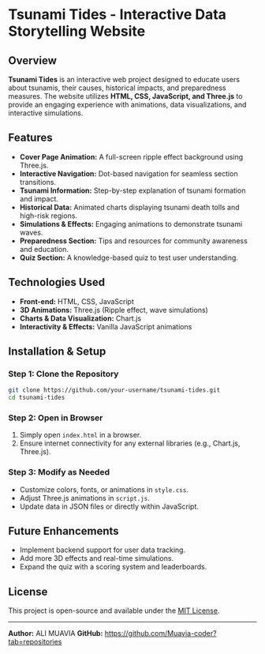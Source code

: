 # Tsunami Tides - Interactive Data Storytelling Website

## Overview
**Tsunami Tides** is an interactive web project designed to educate users about tsunamis, their causes, historical impacts, and preparedness measures. The website utilizes **HTML, CSS, JavaScript, and Three.js** to provide an engaging experience with animations, data visualizations, and interactive simulations.

## Features
- **Cover Page Animation:** A full-screen ripple effect background using Three.js.
- **Interactive Navigation:** Dot-based navigation for seamless section transitions.
- **Tsunami Information:** Step-by-step explanation of tsunami formation and impact.
- **Historical Data:** Animated charts displaying tsunami death tolls and high-risk regions.
- **Simulations & Effects:** Engaging animations to demonstrate tsunami waves.
- **Preparedness Section:** Tips and resources for community awareness and education.
- **Quiz Section:** A knowledge-based quiz to test user understanding.

## Technologies Used
- **Front-end:** HTML, CSS, JavaScript
- **3D Animations:** Three.js (Ripple effect, wave simulations)
- **Charts & Data Visualization:** Chart.js
- **Interactivity & Effects:** Vanilla JavaScript animations

## Installation & Setup
### Step 1: Clone the Repository
```sh
git clone https://github.com/your-username/tsunami-tides.git
cd tsunami-tides
```

### Step 2: Open in Browser
1. Simply open `index.html` in a browser.
2. Ensure internet connectivity for any external libraries (e.g., Chart.js, Three.js).

### Step 3: Modify as Needed
- Customize colors, fonts, or animations in `style.css`.
- Adjust Three.js animations in `script.js`.
- Update data in JSON files or directly within JavaScript.

## Future Enhancements
- Implement backend support for user data tracking.
- Add more 3D effects and real-time simulations.
- Expand the quiz with a scoring system and leaderboards.

## License
This project is open-source and available under the [MIT License](LICENSE).

---

**Author:** ALI MUAVIA 
**GitHub:**  https://github.com/Muavia-coder?tab=repositories



